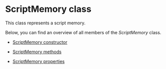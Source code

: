 # ScriptMemory class

This class represents a script memory.

Below, you can find an overview of all members of the *ScriptMemory* class.

- [ScriptMemory constructor](ScriptMemory_constructor.md)

- [ScriptMemory methods](ScriptMemory_methods.md)

- [ScriptMemory properties](ScriptMemory_properties.md)
